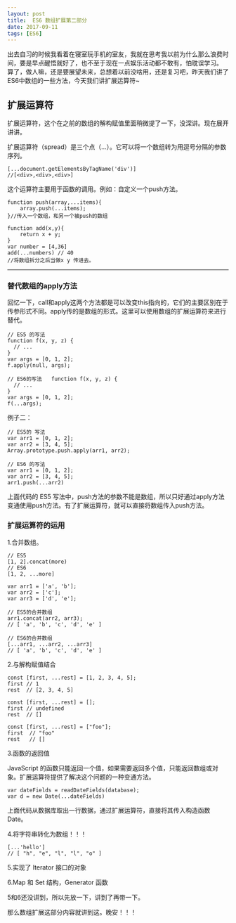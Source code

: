```yaml
---
layout: post
title:  ES6 数组扩展第二部分
date: 2017-09-11
tags: [ES6]
---
```


出去自习的时候我看着在寝室玩手机的室友，我就在思考我以前为什么那么浪费时间，要是早点醒悟就好了，也不至于现在一点娱乐活动都不敢有，怕耽误学习。
算了，做人嘛，还是要展望未来，总想着以前没啥用，还是复习吧，昨天我们讲了ES6中数组的一些方法，今天我们讲扩展运算符~

## 扩展运算符

扩展运算符，这个在之前的数组的解构赋值里面稍微提了一下，没深讲。现在展开讲讲。

扩展运算符（spread）是三个点（...）。它可以将一个数组转为用逗号分隔的参数序列。

	[...document.getElementsByTagName('div')]
	//[<div>,<div>,<div>]

这个运算符主要用于函数的调用。例如：自定义一个push方法。

	function push(array,...items){
		array.push(...items);
	}//传入一个数组，和另一个被push的数组

	function add(x,y){
		return x + y;
	}
	var number = [4,36]
	add(...numbers) // 40
	//将数组拆分之后当做x y 传进去。

 ----------------------------------

### 替代数组的apply方法

回忆一下，call和apply这两个方法都是可以改变this指向的，它们的主要区别在于传参形式不同。apply传的是数组的形式。这里可以使用数组的扩展运算符来进行替代。

	// ES5 的写法
	function f(x, y, z) {
	  // ...
	}
	var args = [0, 1, 2];
	f.apply(null, args);

	// ES6的写法	function f(x, y, z) {
	  // ...
	}
	var args = [0, 1, 2];
	f(...args);

例子二：

	// ES5的 写法
	var arr1 = [0, 1, 2];
	var arr2 = [3, 4, 5];
	Array.prototype.push.apply(arr1, arr2);

	// ES6 的写法
	var arr1 = [0, 1, 2];
	var arr2 = [3, 4, 5];
	arr1.push(...arr2)

上面代码的 ES5 写法中，push方法的参数不能是数组，所以只好通过apply方法变通使用push方法。有了扩展运算符，就可以直接将数组传入push方法。

### 扩展运算符的运用

1.合并数组。

	// ES5
	[1, 2].concat(more)
	// ES6
	[1, 2, ...more]

	var arr1 = ['a', 'b'];
	var arr2 = ['c'];
	var arr3 = ['d', 'e'];

	// ES5的合并数组
	arr1.concat(arr2, arr3);
	// [ 'a', 'b', 'c', 'd', 'e' ]

	// ES6的合并数组
	[...arr1, ...arr2, ...arr3]
	// [ 'a', 'b', 'c', 'd', 'e' ]

2.与解构赋值结合

	const [first, ...rest] = [1, 2, 3, 4, 5];
	first // 1
	rest  // [2, 3, 4, 5]

	const [first, ...rest] = [];
	first // undefined
	rest  // []

	const [first, ...rest] = ["foo"];
	first  // "foo"
	rest   // []

3.函数的返回值

JavaScript 的函数只能返回一个值，如果需要返回多个值，只能返回数组或对象。扩展运算符提供了解决这个问题的一种变通方法。

	var dateFields = readDateFields(database);
	var d = new Date(...dateFields)

上面代码从数据库取出一行数据，通过扩展运算符，直接将其传入构造函数Date。

4.将字符串转化为数组！！！

	[...'hello']
	// [ "h", "e", "l", "l", "o" ]

5.实现了 Iterator 接口的对象

6.Map 和 Set 结构，Generator 函数

5和6还没讲到，所以先放一下，讲到了再带一下。

那么数组扩展这部分内容就讲到这。晚安！！！

